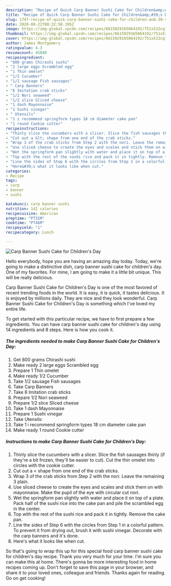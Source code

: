 ```yaml
---
description: "Recipe of Quick Carp Banner Sushi Cake for Children&amp;#39;s Day"
title: "Recipe of Quick Carp Banner Sushi Cake for Children&amp;#39;s Day"
slug: 1747-recipe-of-quick-carp-banner-sushi-cake-for-children-and-39-s-day
date: 2020-08-21T00:32:50.195Z
image: https://img-global.cpcdn.com/recipes/6615029165064192/751x532cq70/carp-banner-sushi-cake-for-childrens-day-recipe-main-photo.jpg
thumbnail: https://img-global.cpcdn.com/recipes/6615029165064192/751x532cq70/carp-banner-sushi-cake-for-childrens-day-recipe-main-photo.jpg
cover: https://img-global.cpcdn.com/recipes/6615029165064192/751x532cq70/carp-banner-sushi-cake-for-childrens-day-recipe-main-photo.jpg
author: James Montgomery
ratingvalue: 4.3
reviewcount: 45840
recipeingredient:
- "800 grams Chirashi sushi"
- "2 large eggs Scrambled egg"
- "1 Thin omelet"
- "1/2 Cucumber"
- "1/2 sausage Fish sausages"
- " Carp Banners"
- "6 Imitation crab sticks"
- "1/2 Nori seaweed"
- "1/2 slice Sliced cheese"
- "1 dash Mayonnaise"
- "1 Sushi vinegar"
- " Utensils"
- "1 i recommend springform types 18 cm diameter cake pan"
- "1 round Cookie cutter"
recipeinstructions:
- "Thinly slice the cucumbers with a slicer. Slice the fish sausages thinly (if they&#39;re a bit frozen, they&#39;ll be easier to cut). Cut the thin omelet into circles with the cookie cutter."
- "Cut out a &lt; shape from one end of the crab sticks."
- "Wrap 3 of the crab sticks from Step 2 with the nori. Leave the remaining 3 plain."
- "Use sliced cheese to create the eyes and scales and stick them on with mayonnaise. Make the pupil of the eye with circular cut nori."
- "Wet the springform pan slightly with water and place it on top of a plate. Pack half of the sushi rice into the cake pan and pile the scrambled egg in the center."
- "Top with the rest of the sushi rice and pack it in tightly. Remove the cake pan."
- "Line the sides of Step 6 with the circles from Step 1 in a colorful pattern. To prevent it from drying out, brush it with sushi vinegar. Decorate with the carp banners and it&#39;s done."
- "Here&#39;s what it looks like when cut."
categories:
- Recipe
tags:
- carp
- banner
- sushi

katakunci: carp banner sushi 
nutrition: 142 calories
recipecuisine: American
preptime: "PT32M"
cooktime: "PT46M"
recipeyield: "1"
recipecategory: Lunch

---
```



![Carp Banner Sushi Cake for Children&#39;s Day](https://img-global.cpcdn.com/recipes/6615029165064192/751x532cq70/carp-banner-sushi-cake-for-childrens-day-recipe-main-photo.jpg)

Hello everybody, hope you are having an amazing day today. Today, we're going to make a distinctive dish, carp banner sushi cake for children&#39;s day. One of my favorites. For mine, I am going to make it a little bit unique. This will be really delicious.



Carp Banner Sushi Cake for Children&#39;s Day is one of the most favored of recent trending foods in the world. It is easy, it is quick, it tastes delicious. It is enjoyed by millions daily. They are nice and they look wonderful. Carp Banner Sushi Cake for Children&#39;s Day is something which I've loved my entire life.


To get started with this particular recipe, we have to first prepare a few ingredients. You can have carp banner sushi cake for children&#39;s day using 14 ingredients and 8 steps. Here is how you cook it.

<!--inarticleads1-->

##### The ingredients needed to make Carp Banner Sushi Cake for Children&#39;s Day:

1. Get 800 grams Chirashi sushi
1. Make ready 2 large eggs Scrambled egg
1. Prepare 1 Thin omelet
1. Make ready 1/2 Cucumber
1. Take 1/2 sausage Fish sausages
1. Take  Carp Banners
1. Take 6 Imitation crab sticks
1. Prepare 1/2 Nori seaweed
1. Prepare 1/2 slice Sliced cheese
1. Take 1 dash Mayonnaise
1. Prepare 1 Sushi vinegar
1. Take  Utensils:
1. Take 1 i recommend springform types 18 cm diameter cake pan
1. Make ready 1 round Cookie cutter




<!--inarticleads2-->

##### Instructions to make Carp Banner Sushi Cake for Children&#39;s Day:

1. Thinly slice the cucumbers with a slicer. Slice the fish sausages thinly (if they&#39;re a bit frozen, they&#39;ll be easier to cut). Cut the thin omelet into circles with the cookie cutter.
1. Cut out a &lt; shape from one end of the crab sticks.
1. Wrap 3 of the crab sticks from Step 2 with the nori. Leave the remaining 3 plain.
1. Use sliced cheese to create the eyes and scales and stick them on with mayonnaise. Make the pupil of the eye with circular cut nori.
1. Wet the springform pan slightly with water and place it on top of a plate. Pack half of the sushi rice into the cake pan and pile the scrambled egg in the center.
1. Top with the rest of the sushi rice and pack it in tightly. Remove the cake pan.
1. Line the sides of Step 6 with the circles from Step 1 in a colorful pattern. To prevent it from drying out, brush it with sushi vinegar. Decorate with the carp banners and it&#39;s done.
1. Here&#39;s what it looks like when cut.




So that's going to wrap this up for this special food carp banner sushi cake for children&#39;s day recipe. Thank you very much for your time. I'm sure you can make this at home. There's gonna be more interesting food in home recipes coming up. Don't forget to save this page in your browser, and share it to your loved ones, colleague and friends. Thanks again for reading. Go on get cooking!
